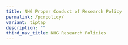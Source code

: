 ```yaml
---
title: NHG Proper Conduct of Research Policy
permalink: /pcrpolicy/
variant: tiptap
description: ""
third_nav_title: NHG Research Policies
---
```

